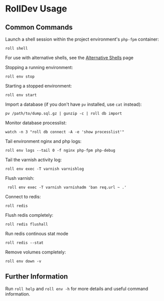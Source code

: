 # RollDev Usage

## Common Commands

Launch a shell session within the project environment's `php-fpm` container:

    roll shell

For use with alternative shells, see the
[Alternative Shells](configuration/alternative-shells.md) page

Stopping a running environment:

    roll env stop

Starting a stopped environment:

    roll env start

Import a database (if you don't have `pv` installed, use `cat` instead):

    pv /path/to/dump.sql.gz | gunzip -c | roll db import

Monitor database processlist:

    watch -n 3 "roll db connect -A -e 'show processlist'"

Tail environment nginx and php logs:

    roll env logs --tail 0 -f nginx php-fpm php-debug

Tail the varnish activity log:

    roll env exec -T varnish varnishlog

Flush varnish:

     roll env exec -T varnish varnishadm 'ban req.url ~ .' 

Connect to redis:

    roll redis

Flush redis completely:

    roll redis flushall

Run redis continous stat mode

    roll redis --stat

Remove volumes completely:

    roll env down -v

## Further Information

Run `roll help` and `roll env -h` for more details and useful command information.
